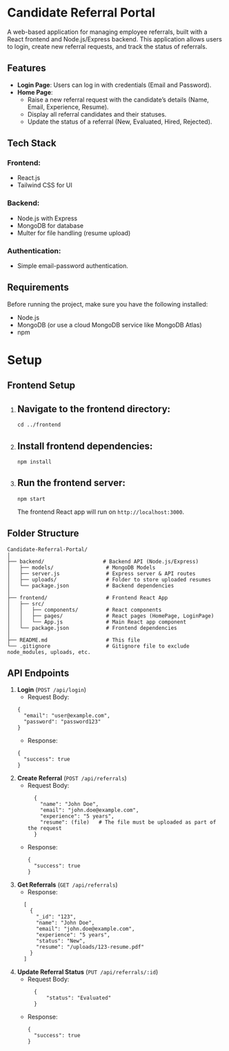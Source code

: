 # Candidate Referral Portal
A web-based application for managing employee referrals, built with a React frontend and Node.js/Express backend. This application allows users to login, create new referral requests, and track the status of referrals.

## Features
  - **Login Page**: Users can log in with credentials (Email and Password).
  - **Home Page**:
    - Raise a new referral request with the candidate’s details (Name, Email, Experience, Resume).
    - Display all referral candidates and their statuses.
    - Update the status of a referral (New, Evaluated, Hired, Rejected).

## Tech Stack
### Frontend:
  - React.js
  - Tailwind CSS for UI
### Backend:
  - Node.js with Express
  - MongoDB for database
  - Multer for file handling (resume upload)
### Authentication:
  - Simple email-password authentication.

## Requirements
Before running the project, make sure you have the following installed:
  - Node.js
  - MongoDB (or use a cloud MongoDB service like MongoDB Atlas)
  - npm

# Setup
## Frontend Setup
1. ## Navigate to the frontend directory:
    ```
    cd ../frontend
    ```
2. ## Install frontend dependencies:
    ```
    npm install
    ```
3. ## Run the frontend server:
    ```
    npm start
    ```
    The frontend React app will run on ```http://localhost:3000```.

## Folder Structure

```
Candidate-Referral-Portal/
│
├── backend/                   # Backend API (Node.js/Express)
│   ├── models/                 # MongoDB Models
│   ├── server.js               # Express server & API routes
│   ├── uploads/                # Folder to store uploaded resumes
│   └── package.json            # Backend dependencies
│
├── frontend/                   # Frontend React App
│   ├── src/
│   │   ├── components/         # React components
│   │   ├── pages/              # React pages (HomePage, LoginPage)
│   │   └── App.js              # Main React app component
│   └── package.json            # Frontend dependencies
│
├── README.md                   # This file
└── .gitignore                  # Gitignore file to exclude node_modules, uploads, etc.
```

## API Endpoints
1. **Login** (```POST /api/login```)
    - Request Body:
    ```
    {
      "email": "user@example.com",
      "password": "password123"
    }
    ```
    - Response:
    ```
    {
      "success": true
    }
    ```
2. **Create Referral** (```POST /api/referrals```)
    - Request Body:
      ```
        {
          "name": "John Doe",
          "email": "john.doe@example.com",
          "experience": "5 years",
          "resume": (file)   # The file must be uploaded as part of the request
        }
      ```
    - Response:
      ```
      {
        "success": true
      }
      ```
3. **Get Referrals** (```GET /api/referrals```)
     - Response:
      ```
        [
          {
            "_id": "123",
            "name": "John Doe",
            "email": "john.doe@example.com",
            "experience": "5 years",
            "status": "New",
            "resume": "/uploads/123-resume.pdf"
          }
        ]
4. **Update Referral Status** (```PUT /api/referrals/:id```)
    - Request Body:
      ```
        {
            "status": "Evaluated"
        }
      ```
    - Response:
      ```
      {
        "success": true
      }
      ```
